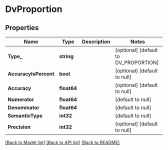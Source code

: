 # DvProportion

## Properties
Name | Type | Description | Notes
------------ | ------------- | ------------- | -------------
**Type_** | **string** |  | [optional] [default to DV_PROPORTION]
**AccuracyIsPercent** | **bool** |  | [optional] [default to null]
**Accuracy** | **float64** |  | [optional] [default to null]
**Numerator** | **float64** |  | [default to null]
**Denominator** | **float64** |  | [default to null]
**SemanticType** | **int32** |  | [default to null]
**Precision** | **int32** |  | [optional] [default to null]

[[Back to Model list]](../README.md#documentation-for-models) [[Back to API list]](../README.md#documentation-for-api-endpoints) [[Back to README]](../README.md)

